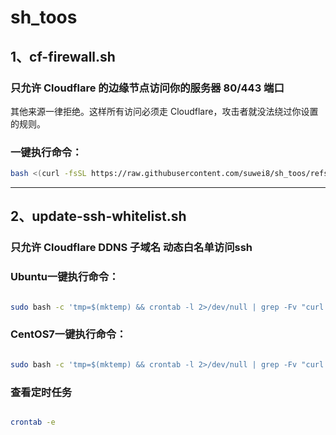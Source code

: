 # sh_toos

## 1、cf-firewall.sh  
### 只允许 Cloudflare 的边缘节点访问你的服务器 80/443 端口
其他来源一律拒绝。这样所有访问必须走 Cloudflare，攻击者就没法绕过你设置的规则。
### 一键执行命令：

```bash
bash <(curl -fsSL https://raw.githubusercontent.com/suwei8/sh_toos/refs/heads/main/cf-firewall.sh)
```

---


## 2、update-ssh-whitelist.sh
### 只允许 Cloudflare DDNS 子域名 动态白名单访问ssh
### Ubuntu一键执行命令：
```bash

sudo bash -c 'tmp=$(mktemp) && crontab -l 2>/dev/null | grep -Fv "curl -fsSL https://raw.githubusercontent.com/suwei8/sh_toos/refs/heads/main/update-ssh-whitelist.sh | bash" >"$tmp" || true; echo "*/5 * * * * /bin/bash -c '\''curl -fsSL https://raw.githubusercontent.com/suwei8/sh_toos/refs/heads/main/update-ssh-whitelist.sh | bash'\''" >>"$tmp"; crontab "$tmp"; rm -f "$tmp"; /bin/bash -c '\''curl -fsSL https://raw.githubusercontent.com/suwei8/sh_toos/refs/heads/main/update-ssh-whitelist.sh | bash'\'''

```

### CentOS7一键执行命令：

```bash

sudo bash -c 'tmp=$(mktemp) && crontab -l 2>/dev/null | grep -Fv "curl -fsSL https://raw.githubusercontent.com/suwei8/sh_toos/refs/heads/main/update-ssh-whitelist-CentOS7.sh | bash" >"$tmp" || true; echo "*/5 * * * * /bin/bash -c '\''curl -fsSL https://raw.githubusercontent.com/suwei8/sh_toos/refs/heads/main/update-ssh-whitelist-CentOS7.sh | bash'\''" >>"$tmp"; crontab "$tmp"; rm -f "$tmp"; /bin/bash -c '\''curl -fsSL https://raw.githubusercontent.com/suwei8/sh_toos/refs/heads/main/update-ssh-whitelist-CentOS7.sh | bash'\'''

```

### 查看定时任务

```bash

crontab -e

```

